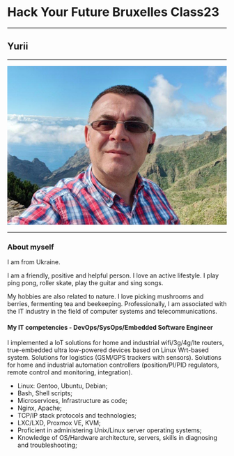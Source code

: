# Hack Your Future Bruxelles Class23

---

## Yurii

---

![YuriiPhoto](./img/YuriiPhoto1.jpg)

---

### About myself

I am from Ukraine.

I am a friendly, positive and helpful person. I love an active lifestyle. I play
ping pong, roller skate, play the guitar and sing songs.

My hobbies are also related to nature. I love picking mushrooms and berries,
fermenting tea and beekeeping. Professionally, I am associated with the IT
industry in the field of computer systems and telecommunications.

#### My IT competencies - DevOps/SysOps/Embedded Software Engineer

I implemented a IoT solutions for home and industrial wifi/3g/4g/lte routers,
true-embedded ultra low-powered devices based on Linux Wrt-based system.
Solutions for logistics (GSM/GPS trackers with sensors). Solutions for home and
industrial automation controllers (position/PI/PID regulators, remote control
and monitoring, integration).

- Linux: Gentoo, Ubuntu, Debian;
- Bash, Shell scripts;
- Microservices, Infrastructure as code;
- Nginx, Apache;
- TCP/IP stack protocols and technologies;
- LXC/LXD, Proxmox VE, KVM;
- Proficient in administering Unix/Linux server operating systems;
- Knowledge of OS/Hardware architecture, servers, skills in diagnosing and
  troubleshooting;
